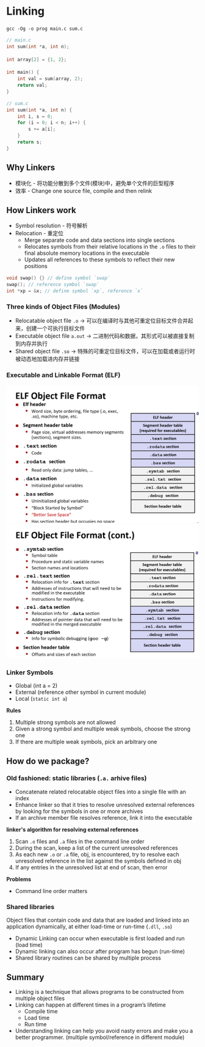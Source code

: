 # Linking

`gcc -Og -o prog main.c sum.c`

```c
// main.c
int sum(int *a, int n);

int array[2] = {1, 2};

int main() {
    int val = sum(array, 2);
    return val;
}
```

```c
// sum.c
int sum(int *a, int n) {
    int i, s = 0;
    for (i = 0; i < n; i++) {
        s += a[i];
    }
    return s;
}
```

## Why Linkers

- 模块化 - 将功能分散到多个文件(模块)中，避免单个文件的巨型程序
- 效率 - Change one source file, compile and then relink

## How Linkers work

- Symbol resolution - 符号解析
- Relocation - 重定位
  - Merge separate code and data sections into single sections
  - Relocates symbols from their relative locations in the `.o` files to their final absolute memory locations in the executable
  - Updates all references to these symbols to reflect their new positions

```c
void swap() {} // define symbol `swap`
swap(); // reference symbol `swap`
int *xp = &x; // define symbol `xp`, reference `x`
```

### Three kinds of Object Files (Modules)

- Relocatable object file `.o` -> 可以在编译时与其他可重定位目标文件合并起来，创建一个可执行目标文件
- Executable object file `a.out` -> 二进制代码和数据，其形式可以被直接复制到内存并执行
- Shared object file `.so` -> 特殊的可重定位目标文件，可以在加载或者运行时被动态地加载进内存并链接

### Executable and Linkable Format (ELF)

![.](resources/elf-header-1.png)
![.](resources/elf-header-2.png)

### Linker Symbols

- Global (int a = 2)
- External (reference other symbol in current module)
- Local (`static int a`)

**Rules**

1. Multiple strong symbols are not allowed
2. Given a strong symbol and multiple weak symbols, choose the strong one
3. If there are multiple weak symbols, pick an arbitrary one

## How do we package?

### Old fashioned: static libraries (`.a.` arhive files)

- Concatenate related relocatable object files into a single file with an index
- Enhance linker so that it tries to resolve unresolved external references by looking for the symbols in one or more archives
- If an archive member file resolves reference, link it into the executable

**linker's algorithm for resolving external references**

1. Scan `.o` files and `.a` files in the command line order
2. During the scan, keep a list of the current unresolved references
3. As each new `.o` or `.a` file, obj, is encountered, try to resolve each unresolved reference in the list against the symbols defined in obj
4. If any entries in the unresolved list at end of scan, then error

**Problems**

- Command line order matters

### Shared libraries

Object files that contain code and data that are loaded and linked into an application dynamically, at either load-time or run-time (`.dll`, `.so`)

- Dynamic Linking can occur when executable is first loaded and run (load time)
- Dynamic linking can also occur after program has begun (run-time)
- Shared library routines can be shared by multiple process

## Summary

- Linking is a technique that allows programs to be constructed from multiple object files
- Linking can happen at different times in a program’s lifetime
  - Compile time
  - Load time
  - Run time
- Understanding linking can help you avoid nasty errors and make you a better programmer. (multiple symbol/reference in different module)
